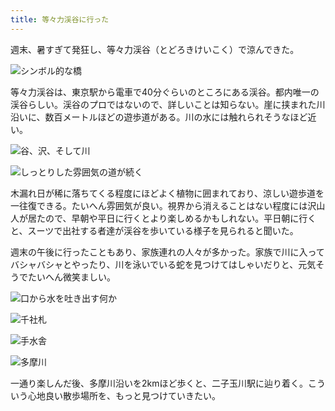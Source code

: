 ```yaml
---
title: 等々力渓谷に行った
---
```

週末、暑すぎて発狂し、等々力渓谷（とどろきけいこく）で涼んできた。

![](https://lh6.googleusercontent.com/jOeleLxrwy0CEA6MUeAJAopnf0Lp-mthH9cmuLYsaxByl_A1ZyosgVMUGO_3m_msPx7wDlCNzkyfaQfvIDY7R7BoW1uS6GVO6467knYMRxJmNyveuBZ3FL01Ls6S09QDqamfp5TR3bVPMmNXvHLEzBA "シンボル的な橋")

等々力渓谷は、東京駅から電車で40分ぐらいのところにある渓谷。都内唯一の渓谷らしい。渓谷のプロではないので、詳しいことは知らない。崖に挟まれた川沿いに、数百メートルほどの遊歩道がある。川の水には触れられそうなほど近い。

![](https://lh3.googleusercontent.com/XxTb-5ZMZnApFiUc4-bJ24IZ0CRTsVBzeonbzXfRhKT8cmdH6OyI-bV7vkX7qIthokfaFBkc_tPNzZFNnj98PSdlPqhtsUdSCM7vg9IQ4asrzSrltjumZwKgQFOk0SvC6Uj2P_MKQLmspx4Af3UeUD4 "谷、沢、そして川")

![](https://lh5.googleusercontent.com/rTjMYxMGZNZUvwtvl4VqbK3ebK2A9DyQe2jYdlwTUmjffN7D7spcPVZvF69Gdy2W88s9M4c04lgkdfNJ5MRBE-Cb4BJTk_q4fPdb6DTTZXw6Y31AKrow5yM_58_5t7QzLxF_5iEcWXXaL2QA5oHdEMQ "しっとりした雰囲気の道が続く")

木漏れ日が稀に落ちてくる程度にほどよく植物に囲まれており、涼しい遊歩道を一往復できる。たいへん雰囲気が良い。視界から消えることはない程度には沢山人が居たので、早朝や平日に行くとより楽しめるかもしれない。平日朝に行くと、スーツで出社する者達が渓谷を歩いている様子を見られると聞いた。

週末の午後に行ったこともあり、家族連れの人々が多かった。家族で川に入ってバシャバシャとやったり、川を泳いでいる蛇を見つけてはしゃいだりと、元気そうでたいへん微笑ましい。

![](https://lh5.googleusercontent.com/9LpO6iakXLEnXPaDnhX6l1XVeCjy_fJ-l4i8Vo-m-4qCmktno21q14upKqYLLYKhgy-vT_s8MttBoPd9eGvh-YuXykY1Cv50Nh2HefGRQfVz8mzz7ZAMDm0mVLpySg9FJN8xmSDwEboN-9Rg0SBkZLk "口から水を吐き出す何か")

![](https://lh4.googleusercontent.com/0Or0gMtgfV6kviePib4tAx4QrVjfILsGfdXy99LNiloH_mDLTs-yLjbYcn77M-9aQ65CqdYq7LRV7e_yUWLPPz-EwYuhX_ZW-1UyFDsojnI74yZLiaseQbriPhbRzqDfKd55pPkxHv8ONhVIhlfVvyA "千社札")

![](https://lh6.googleusercontent.com/ZRojvm-hJEDzb7ApzPog8TKbN7sReLygdgrWo1QYSOvnx0xu8xcrcyInPr22sB2xfIs_Rno-1VNm30wQhHpBgBC7oiHE0PIY_CzF34NM79puaJo40NNxybC9KV41FIt9H_Md1fRgqxECdXIyyNYWGZk "手水舎")

![](https://lh3.googleusercontent.com/GJfyHLLAtKpF6_-NCLiLA93ItsMeVsLrFeaN0ctpVSkqs5ATRXhw-FL63PTtaiKRuO5T2t9ineFVNrgcp8hrrNIDSWS6YnPmn2jU4ofiDJxE5LKK6JLT_HQecMVFlxWtjN-ojbqPu8w0D5vo1vIGpms "多摩川")

一通り楽しんだ後、多摩川沿いを2kmほど歩くと、二子玉川駅に辿り着く。こういう心地良い散歩場所を、もっと見つけていきたい。

